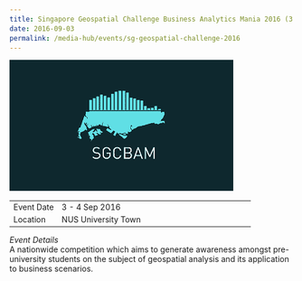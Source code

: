 ```yaml
---
title: Singapore Geospatial Challenge Business Analytics Mania 2016 (3 - 4 Sep 2016)
date: 2016-09-03
permalink: /media-hub/events/sg-geospatial-challenge-2016
---
```

![Singapore GeoSpatial Challenge Business Analytics Mania 2016](/images/media-hub/events/till-2020/SG-geospatial-challenge-2016.png) 

<table style="width:100%">
  <tr>
    <td style="width:20%">Event Date</td>	
    <td style="width:80%">3 - 4 Sep 2016</td>	
  </tr>
  <tr>
	<td>Location</td>
	<td>NUS University Town</td>	
  </tr>
</table>	

*Event Details*<br>
A nationwide competition which aims to generate awareness amongst pre-university students on the subject of geospatial analysis and its application to business scenarios.